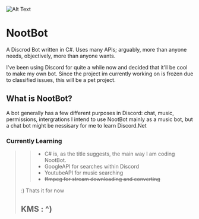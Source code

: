 ![Alt Text](https://github.com/SMIC-ComputerClub/NootBot/blob/master/noot.png)

# NootBot
A Discrod Bot written in C#. Uses many APIs; arguably, more than anyone needs, objectively, more than anyone wants.

I've been using Discord for quite a while now and decided that it'll be cool to make my own bot.
Since the project im currently working on is frozen due to classified issues, this will be a pet project.


What is NootBot?
---------------------
A bot generally has a few different purposes in Discord: chat, music, permissions, intergrations
I intend to use NootBot mainly as a music bot, but a chat bot might be nessisary for me to learn Discord.Net

### Currently Learning 

> > + C# is, as the title suggests, the main way I am coding NootBot.
> > + GoogleAPI for searches within Discord
> > + YoutubeAPI for music searching
> > + ~~ffmpeg for stream downloading and converting~~
> 
> :) Thats it for now
>
> ## KMS : ^)
